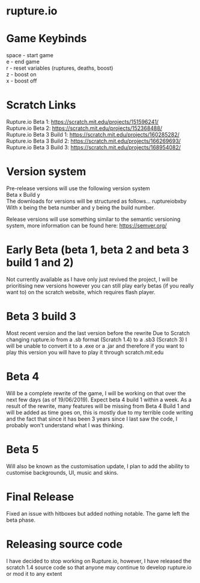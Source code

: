 # rupture.io

# Game Keybinds
space - start game  </br>
e - end game </br>
r - reset variables (ruptures, deaths, boost) </br>
z - boost on </br>
x - boost off </br>

# Scratch Links
Rupture.io Beta 1: https://scratch.mit.edu/projects/151596241/  </br>
Rupture.io Beta 2: https://scratch.mit.edu/projects/152368488/ </br>
Rupture.io Beta 3 Build 1: https://scratch.mit.edu/projects/160285282/ </br>
Rupture.io Beta 3 Build 2: https://scratch.mit.edu/projects/166269693/ </br>
Rupture.io Beta 3 Build 3: https://scratch.mit.edu/projects/168954082/ </br>

# Version system
Pre-release versions will use the following version system </br>
Beta x Build y </br>
The downloads for versions will be structured as follows...
ruptureiobxby </br>
With x being the beta number and y being the build number.

Release versions will use something similar to the semantic versioning system, more information can be found here: https://semver.org/

# Early Beta (beta 1, beta 2 and beta 3 build 1 and 2)
Not currently available as I have only just revived the project, I will be prioritising new versions however you can still play early betas (if you really want to) on the scratch website, which requires flash player.

# Beta 3 build 3
Most recent version and the last version before the rewrite
Due to Scratch changing rupture.io from a .sb format (Scratch 1.4) to a .sb3 (Scratch 3) I will be unable to convert it to a .exe or a .jar and therefore if you want to play this version you will have to play it through scratch.mit.edu

# Beta 4
Will be a complete rewrite of the game, I will be working on that over the next few days (as of 19/06/2019). Expect beta 4 build 1 within a week. As a result of the rewrite, many features will be missing from Beta 4 Build 1 and will be added as time goes on, this is mostly due to my terrible code writing and the fact that since it has been 3 years since I last saw the code, I probably won't understand what I was thinking.

# Beta 5
Will also be known as the customisation update, I plan to add the ability to customise backgrounds, UI, music and skins.

# Final Release
Fixed an issue with hitboxes but added nothing notable. The game left the beta phase.

# Releasing source code
I have decided to stop working on Rupture.io, however, I have released the scratch 1.4 source code so that anyone may continue to develop rupture.io or mod it to any extent
